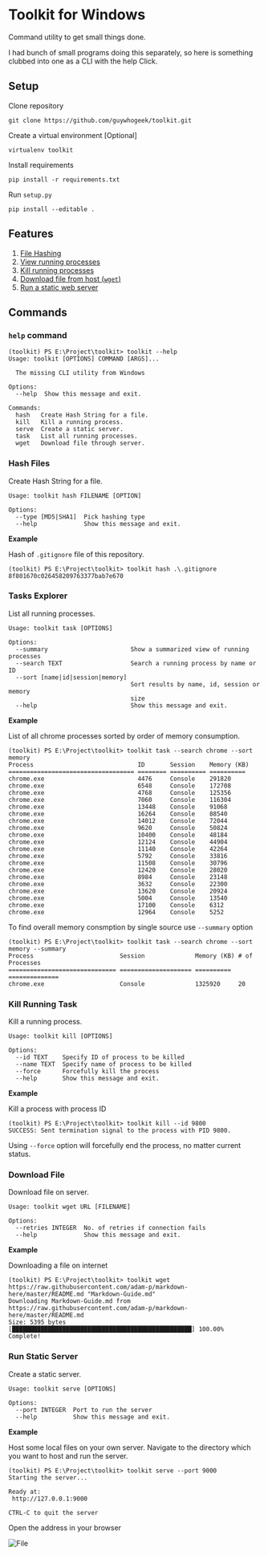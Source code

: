 # Toolkit for Windows

Command utility to get small things done. 

I had bunch of small programs doing this separately, so here is something clubbed into one as a CLI with the help Click.

## Setup

Clone repository

    git clone https://github.com/guywhogeek/toolkit.git

Create a virtual environment [Optional]

    virtualenv toolkit

Install requirements 

    pip install -r requirements.txt

Run `setup.py`

    pip install --editable .


## Features
1. [File Hashing](https://github.com/guywhogeek/toolkit#hash-files)
2. [View running processes](https://github.com/guywhogeek/toolkit#tasks-explorer)
3. [Kill running processes](https://github.com/guywhogeek/toolkit#kill-running-task)
4. [Download file from host (`wget`)](https://github.com/guywhogeek/toolkit#download-file)
5. [Run a static web server](https://github.com/guywhogeek/toolkit#run-static-server)


## Commands

### `help` command

```
(toolkit) PS E:\Project\toolkit> toolkit --help
Usage: toolkit [OPTIONS] COMMAND [ARGS]...

  The missing CLI utility from Windows

Options:
  --help  Show this message and exit.

Commands:
  hash   Create Hash String for a file.
  kill   Kill a running process.
  serve  Create a static server.
  task   List all running processes.
  wget   Download file through server.
```

### Hash Files

Create Hash String for a file.

    Usage: toolkit hash FILENAME [OPTION]

```
Options:
  --type [MD5|SHA1]  Pick hashing type
  --help             Show this message and exit.
```

**Example**

Hash of `.gitignore` file of this repository.

```
(toolkit) PS E:\Project\toolkit> toolkit hash .\.gitignore 
8f801670c026458209763377bab7e670
```

### Tasks Explorer

List all running processes.

    Usage: toolkit task [OPTIONS]

```
Options:
  --summary                       Show a summarized view of running processes
  --search TEXT                   Search a running process by name or ID
  --sort [name|id|session|memory]
                                  Sort results by name, id, session or memory
                                  size
  --help                          Show this message and exit.
```

**Example**

List of all chrome processes sorted by order of memory consumption.

```
(toolkit) PS E:\Project\toolkit> toolkit task --search chrome --sort memory
Process                             ID       Session    Memory (KB)
=================================== ======== ========== ========== 
chrome.exe                          4476     Console    291820
chrome.exe                          6548     Console    172708
chrome.exe                          4768     Console    125356
chrome.exe                          7060     Console    116304
chrome.exe                          13448    Console    91068
chrome.exe                          16264    Console    88540
chrome.exe                          14012    Console    72044
chrome.exe                          9620     Console    50824
chrome.exe                          10400    Console    48184
chrome.exe                          12124    Console    44904
chrome.exe                          11140    Console    42264
chrome.exe                          5792     Console    33816
chrome.exe                          11508    Console    30796
chrome.exe                          12420    Console    28020
chrome.exe                          8984     Console    23148
chrome.exe                          3632     Console    22300
chrome.exe                          13620    Console    20924
chrome.exe                          5004     Console    13540
chrome.exe                          17100    Console    6312
chrome.exe                          12964    Console    5252
```

To find overall memory consmption by single source use `--summary` option

```
(toolkit) PS E:\Project\toolkit> toolkit task --search chrome --sort memory --summary
Process                        Session              Memory (KB) # of Processes
============================== ==================== ==========  ==============
chrome.exe                     Console              1325920     20
```

### Kill Running Task

Kill a running process.

    Usage: toolkit kill [OPTIONS]

```
Options:
  --id TEXT    Specify ID of process to be killed
  --name TEXT  Specify name of process to be killed
  --force      Forcefully kill the process
  --help       Show this message and exit.
```

**Example**

Kill a process with process ID

```
(toolkit) PS E:\Project\toolkit> toolkit kill --id 9800
SUCCESS: Sent termination signal to the process with PID 9800.
```

Using `--force` option will forcefully end the process, no matter current status.

### Download File

Download file on server.

    Usage: toolkit wget URL [FILENAME]

```
Options:
  --retries INTEGER  No. of retries if connection fails
  --help             Show this message and exit.
```

**Example**

Downloading a file on internet

```
(toolkit) PS E:\Project\toolkit> toolkit wget https://raw.githubusercontent.com/adam-p/markdown-here/master/README.md "Markdown-Guide.md"
Downloading Markdown-Guide.md from https://raw.githubusercontent.com/adam-p/markdown-here/master/README.md
Size: 5395 bytes
[██████████████████████████████████████████████████] 100.00%
Complete!
```

### Run Static Server

Create a static server.

    Usage: toolkit serve [OPTIONS]

```
Options:
  --port INTEGER  Port to run the server
  --help          Show this message and exit.
```
**Example**

Host some local files on your own server. Navigate to the directory which you want to host and run the server.

```
(toolkit) PS E:\Project\toolkit> toolkit serve --port 9000 
Starting the server...

Ready at:
 http://127.0.0.1:9000   

CTRL-C to quit the server
```

Open the address in your browser

![File](https://github.com/guywhogeek/toolkit/raw/master/media/server.png)

